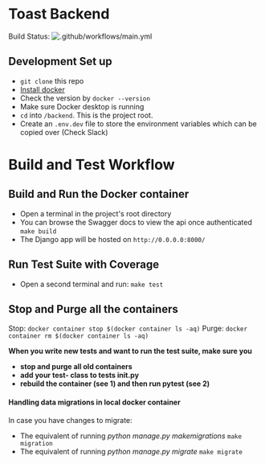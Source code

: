 # Toast Backend
  Build Status: ![.github/workflows/main.yml](https://github.com/cci-toast/backend/workflows/.github/workflows/main.yml/badge.svg)
## Development Set up
- `git clone` this repo 
- [Install docker](https://docs.docker.com/docker-for-mac/install/)
- Check the version by `docker --version`
- Make sure Docker desktop is running 
- `cd` into `/backend`. This is the project root.
- Create an `.env.dev` file to store the environment variables which can be copied over (Check Slack) 

# Build and Test Workflow
## Build and Run the Docker container
- Open a terminal in the project's root directory
- You can browse the Swagger docs to view the api once authenticated
`make build`
- The Django app will be hosted on `http://0.0.0.0:8000/`
## Run Test Suite with Coverage
- Open a second terminal and run:
`make test`
## Stop and Purge all the containers
  Stop:   `docker container stop $(docker container ls -aq)`
  Purge:  `docker container rm $(docker container ls -aq)`

**When you write new tests and want to run the test suite, make sure you** 
- **stop and purge all old containers** 
- **add your test-<entity> class to tests __init__.py** 
- **rebuild the container (see 1) and then run pytest (see 2)**

#### Handling data migrations in local docker container
In case you have changes to migrate:
- The equivalent of running _python manage.py makemigrations_
`make migration`
- The equivalent of running _python manage.py migrate_
`make migrate`

